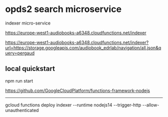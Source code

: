 # opds2 search microservice

indexer micro-service

https://europe-west1-audiobooks-a6348.cloudfunctions.net/indexer

https://europe-west1-audiobooks-a6348.cloudfunctions.net/indexer?url=https://storage.googleapis.com/audiobook_edrlab/navigation/all.json&query=pergaud


## local quickstart

npm run start

https://github.com/GoogleCloudPlatform/functions-framework-nodejs


---

gcloud functions deploy indexer --runtime nodejs14 --trigger-http --allow-unauthenticated
